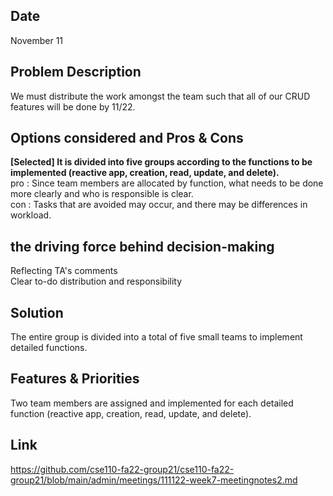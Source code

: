 ## Date 
November 11

## Problem Description  
We must distribute the work amongst the team such that all of our CRUD features will be done by 11/22. 

## Options considered and Pros & Cons  
**[Selected] It is divided into five groups according to the functions to be implemented (reactive app, creation, read, update, and delete).**  
pro : Since team members are allocated by function, what needs to be done more clearly and who is responsible is clear.  
con : Tasks that are avoided may occur, and there may be differences in workload.  

## the driving force behind decision-making  
Reflecting TA's comments  
Clear to-do distribution and responsibility  

## Solution
The entire group is divided into a total of five small teams to implement detailed functions.

## Features & Priorities
Two team members are assigned and implemented for each detailed function (reactive app, creation, read, update, and delete).

## Link
https://github.com/cse110-fa22-group21/cse110-fa22-group21/blob/main/admin/meetings/111122-week7-meetingnotes2.md
